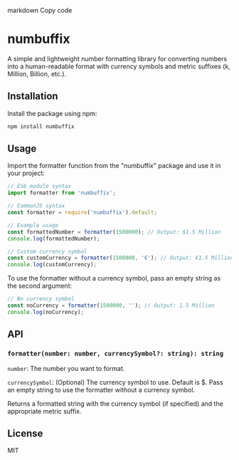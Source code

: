 markdown
Copy code

# numbuffix

A simple and lightweight number formatting library for converting numbers into a human-readable format with currency
symbols and metric suffixes (k, Million, Billion, etc.).

## Installation

Install the package using npm:

```bash
npm install numbuffix
```

## Usage

Import the formatter function from the "numbuffix" package and use it in your project:

```javascript
// ES6 module syntax
import formatter from 'numbuffix';

// CommonJS syntax
const formatter = require('numbuffix').default;

// Example usage
const formattedNumber = formatter(1500000); // Output: $1.5 Million
console.log(formattedNumber);

// Custom currency symbol
const customCurrency = formatter(1500000, '€'); // Output: €1.5 Million
console.log(customCurrency);
```

To use the formatter without a currency symbol, pass an empty string as the second argument:

```javascript
// No currency symbol
const noCurrency = formatter(1500000, ''); // Output: 1.5 Million
console.log(noCurrency);
```

## API

### `formatter(number: number, currencySymbol?: string): string`
`number`: The number you want to format.

`currencySymbol`: (Optional) The currency symbol to use. Default is $. Pass an empty string to use the formatter without a
currency symbol.

Returns a formatted string with the currency symbol (if specified) and the appropriate metric suffix.

## License

MIT
